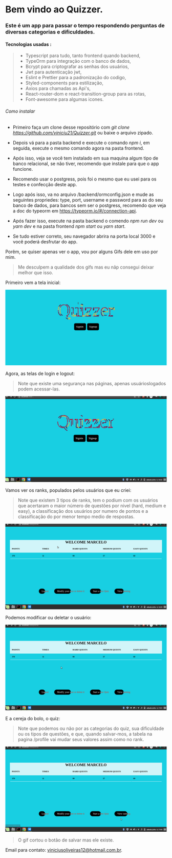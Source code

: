 # Bem vindo ao Quizzer. 

### Este é um app para passar o tempo respondendo perguntas de diversas categorias e dificuldades.

#### Tecnologias usadas : 
> - Typescript para tudo, tanto frontend quando backend,
> - TypeOrm para integração com o banco de dados,
> - Bcrypt para criptografar as senhas dos usuários,
> - Jwt para autenticação jwt,
> - Eslint e Prettier para a padronização do codigo, 
> - Styled-components para estilização,
> - Axios para chamadas as Api's, 
> - React-router-dom e react-transition-group para as rotas,
> - Font-awesome para algumas icones.

###### Como instalar

- Primeiro faça um clone desse repositório com *git clone https://github.com/viniciu21/Quizzer.git* ou baixe o arquivo zipado. 

- Depois vá para a pasta backend e execute o comando *npm i*, em seguida, execute o mesmo comando agora na pasta frontend.

- Após isso, veja se você tem instalado em sua maquina algum tipo de banco relacional, se não tiver, recomendo que instale para que o app funcione. 

- Recomendo usar o postgress, pois foi o mesmo que eu usei para os testes e confecção deste app. 

- Logo após isso, va no arquivo /backend/ormconfig.json e mude as seguintes propriedes: type, port, username e password para as do seu banco de dados, para bancos sem ser o postgress, recomendo que veja a doc do typeorm em https://typeorm.io/#/connection-api.

- Após fazer isso, execute na pasta backend o comendo *npm run dev* ou *yarn dev* e na pasta frontend *npm start* ou *yarn start*.

- Se tudo estiver correto, seu navegador abrira na porta local 3000 e você poderá desfrutar do app.

Porêm, se quiser apenas ver o app, vou por alguns Gifs dele em uso por mim.

> Me desculpem a qualidade dos gifs mas eu nãp consegui deixar melhor que isso.  

Primeiro vem a tela inicial: 

![Alt Text](./assets/Innitialpage.gif)

Agora, as telas de login e logout: 

> Note que existe uma segurança nas páginas, apenas usuárioslogados podem acessar-las.

![Alt Text](./assets/SignupSigninPage.gif)

Vamos ver os ranks, populados pelos usuários que eu criei: 

> Note que existem 3 tipos de ranks, tem o podium com os usuários que acertaram o maior número de questões por nivel (hard, medium e easy), a classificação dos usuários por numero de pontos e a classificação do por menor tempo medio de respostas.

![Alt Text](./assets/Ranks.gif)

Podemos modificar ou deletar o usuário:

![Alt Text](./assets/Modify.gif)

E a cereja do bolo, o quiz: 

> Note que podemos ou não por as categorias do quiz, sua dificuldade ou os tipos de questões, e que, quando salvar-mos, a tabela na pagina /profile vai mudar seus valores assim como no rank. 

![Alt Text](./assets/Quiz.gif)

> O gif cortou o botão de salvar mas ele existe.

Email para contato: viniciusoliveiras12@hotmail.com.br.